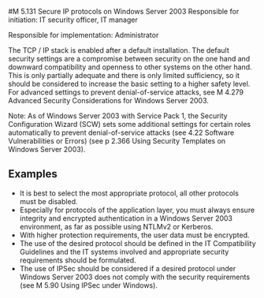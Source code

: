 #M 5.131 Secure IP protocols on Windows Server 2003
Responsible for initiation: IT security officer, IT manager

Responsible for implementation: Administrator

The TCP / IP stack is enabled after a default installation. The default security settings are a compromise between security on the one hand and downward compatibility and openness to other systems on the other hand. This is only partially adequate and there is only limited sufficiency, so it should be considered to increase the basic setting to a higher safety level. For advanced settings to prevent denial-of-service attacks, see M 4.279 Advanced Security Considerations for Windows Server 2003.

Note: As of Windows Server 2003 with Service Pack 1, the Security Configuration Wizard (SCW) sets some additional settings for certain roles automatically to prevent denial-of-service attacks (see   4.22 Software Vulnerabilities or Errors) (see p  2.366 Using Security Templates on Windows Server 2003).



## Examples 
* It is best to select the most appropriate protocol, all other protocols must be disabled.
* Especially for protocols of the application layer, you must always ensure integrity and encrypted authentication in a Windows Server 2003 environment, as far as possible using NTLMv2 or Kerberos.
* With higher protection requirements, the user data must be encrypted.
* The use of the desired protocol should be defined in the IT Compatibility Guidelines and the IT systems involved and appropriate security requirements should be formulated.
* The use of IPSec should be considered if a desired protocol under Windows Server 2003 does not comply with the security requirements (see M 5.90 Using IPSec under Windows).




